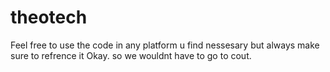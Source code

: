 # theotech
Feel free to use the code in any platform u find nessesary but always make sure to refrence it Okay. so we wouldnt have to go to cout.
